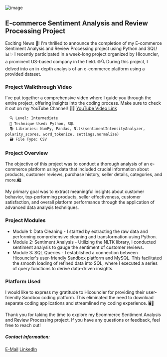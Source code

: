 ![image](https://github.com/NishaArul/Ecommerce-Sentiment-Analysis-and-Review-Processing-using-Python-and-SQL/assets/115584423/c80c73e0-b5a7-4734-bf74-aa4c4cf5eaff)

## E-commerce Sentiment Analysis and Review Processing Project
  Exciting News 🚀! I'm thrilled to announce the completion of my E-commerce Sentiment Analysis and Review Processing project using Python and SQL! 📊✨
  I recently participated in a week-long project organized by Hicouncler, a prominent US-based company in the field. 🌐🔍 During this project, I delved into an 
  in-depth analysis of an e-commerce platform using a provided dataset.

### Project Walkthrough Video
I've put together a comprehensive video where I guide you through the entire project, offering insights into the coding process. Make sure to check it out on my YouTube Channel! 🎥🔗 [YouTube Video Link](https://lnkd.in/gDrAgcBC) 

  	  🔍 Level: Intermediate
	  🐍 Technique Used: Python, SQL
	  📚 Libraries: NumPy, Pandas, Nltk(sentimentIntensityAnalyzer, polarity_scores, word_tokenize, settings.normalize)
	  🗃️ File Type: CSV

### Project Overview
The objective of this project was to conduct a thorough analysis of an e-commerce platform using data that included crucial information about products, customer reviews, purchase history, seller details, categories, and more.🛍️

My primary goal was to extract meaningful insights about customer behavior, top-performing products, seller effectiveness, customer satisfaction, and overall platform performance through the application of advanced data analysis techniques.

### Project Modules
* Module 1: Data Cleaning - I started by extracting the raw data and performing comprehensive cleaning and transformation using Python.
* Module 2: Sentiment Analysis - Utilizing the NLTK library, I conducted sentiment analysis to gauge the sentiment of customer reviews.
* Module 3: SQL Queries - I established a connection between Hicouncler's user-friendly Sandbox platform and MySQL. This facilitated the smooth loading of refined data into SQL, where I executed a series of query functions to derive data-driven insights.

### Platform Used
I would like to express my gratitude to Hicouncler for providing their user-friendly Sandbox coding platform. This eliminated the need to download separate coding applications and streamlined my coding experience. 🖥️👏 

Thank you for taking the time to explore my Ecommerce Sentiment Analysis and Review Processing project. If you have any questions or feedback, feel free to reach out!
##### Contact Information:
[E-Mail](nishaarul13@gmail.com)
[LinkedIn](https://www.linkedin.com/in/nisha-arul13/)
